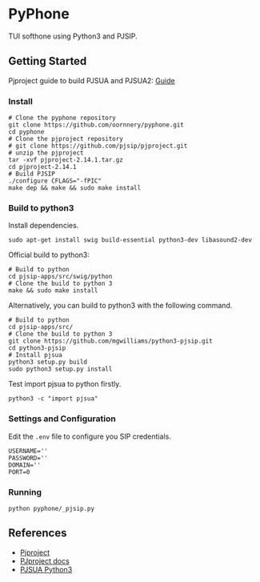 # PyPhone

TUI softhone using Python3 and PJSIP.

## Getting Started

Pjproject guide to build PJSUA and PJSUA2: [Guide](https://docs.pjsip.org/en/latest/pjsua2/building.html)

### Install

```shell
# Clone the pyphone repository
git clone https://github.com/oornnery/pyphone.git
cd pyphone
# Clone the pjproject repository
# git clone https://github.com/pjsip/pjproject.git
# unzip the pjproject
tar -xvf pjproject-2.14.1.tar.gz
cd pjproject-2.14.1
# Build PJSIP
./configure CFLAGS="-fPIC"
make dep && make && sudo make install
```

### Build to python3

Install dependencies.

```shell
sudo apt-get install swig build-essential python3-dev libasound2-dev
```

Official build to python3:

```shell
# Build to python
cd pjsip-apps/src/swig/python
# Clone the build to python 3
make && sudo make install
```

Alternatively, you can build to python3 with the following command.

```shell
# Build to python
cd pjsip-apps/src/
# Clone the build to python 3
git clone https://github.com/mgwilliams/python3-pjsip.git
cd python3-pjsip
# Install pjsua
python3 setup.py build
sudo python3 setup.py install
```

Test import pjsua to python firstly.

```shell
python3 -c "import pjsua"
```

### Settings and Configuration

Edit the `.env` file to configure you SIP credentials.

```shell
USERNAME=''
PASSWORD=''
DOMAIN=''
PORT=0
```

### Running

```shell
python pyphone/_pjsip.py
```

## References

- [Pjproject](https://github.com/pjsip/pjproject)
- [PJproject docs](https://docs.pjsip.org/en/latest/)
- [PJSUA Python3](https://github.com/mgwilliams/python3-pjsip)
